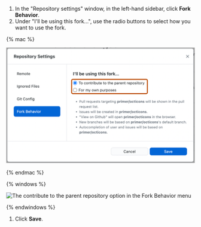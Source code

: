 1. In the "Repository settings" window, in the left-hand sidebar, click **Fork Behavior**. 
1. Under "I'll be using this fork...", use the radio buttons to select how you want to use the fork.

  {% mac %}

  ![Screenshot of the "Fork Behavior" pane. Two radio buttons, labeled "To contribute to the parent repository" and "For my own purposes", are outlined in orange.](/assets/images/help/desktop/mac-fork-behavior-menu-contribute.png)

  {% endmac %}

  {% windows %}

  ![The contribute to the parent repository option in the Fork Behavior menu](/assets/images/help/desktop/windows-fork-behavior-menu-contribute.png)

  {% endwindows %}

1. Click **Save**.
